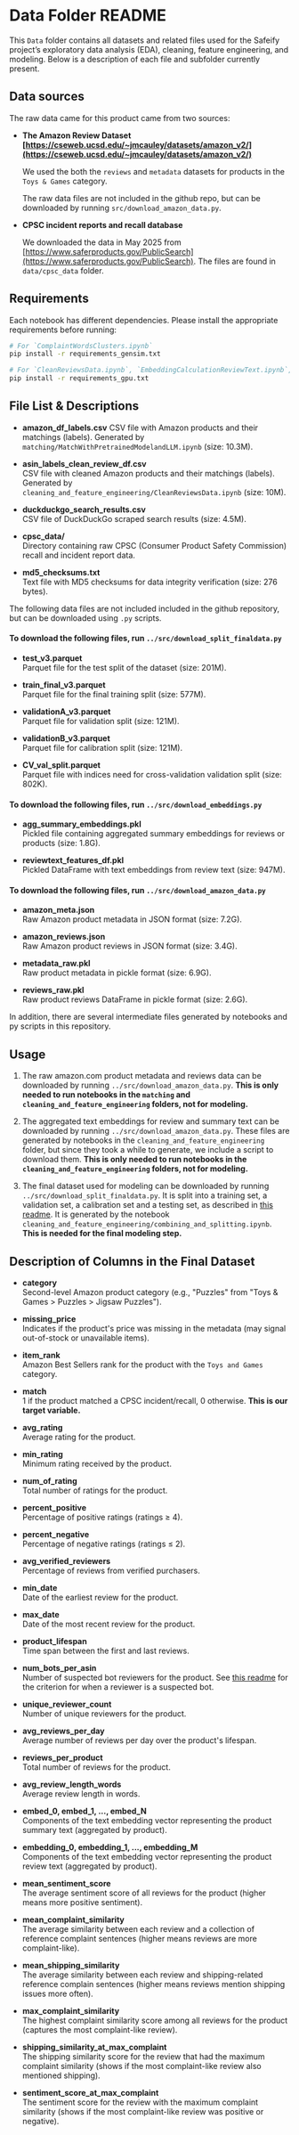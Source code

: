 # Data Folder README

This `Data` folder contains all datasets and related files used for the Safeify project’s exploratory data analysis (EDA), cleaning, feature engineering, and modeling. Below is a description of each file and subfolder currently present.

## Data sources

The raw data came for this product came from two sources:

- **The Amazon Review Dataset [https://cseweb.ucsd.edu/~jmcauley/datasets/amazon_v2/](https://cseweb.ucsd.edu/~jmcauley/datasets/amazon_v2/)**  
    
    We used the both the `reviews` and `metadata` datasets for products in the `Toys & Games` category.
    
    The raw data files are not included in the github repo, but can be downloaded by running `src/download_amazon_data.py`.

- **CPSC incident reports and recall database**
    
    We downloaded the data in May 2025 from [https://www.saferproducts.gov/PublicSearch](https://www.saferproducts.gov/PublicSearch). The files are found in `data/cpsc_data` folder.

## Requirements

Each notebook has different dependencies. Please install the appropriate requirements before running:

```bash
# For `ComplaintWordsClusters.ipynb`
pip install -r requirements_gensim.txt

# For `CleanReviewsData.ipynb`, `EmbeddingCalculationReviewText.ipynb`, `SimilarityScore_ReviewEmbeddingAggregation.ipynb`, `SummaryEmbeddingColumns.ipynb`, `negative-complaint-words.ipynb`
pip install -r requirements_gpu.txt
```

## File List & Descriptions

- **amazon_df_labels.csv**
  CSV file with Amazon products and their matchings (labels). Generated by `matching/MatchWithPretrainedModelandLLM.ipynb` (size: 10.3M).

- **asin_labels_clean_review_df.csv**  
  CSV file with cleaned Amazon products and their matchings (labels). Generated by `cleaning_and_feature_engineering/CleanReviewsData.ipynb` (size: 10M).

- **duckduckgo_search_results.csv**  
  CSV file of DuckDuckGo scraped search results (size: 4.5M).

- **cpsc_data/**  
  Directory containing raw CPSC (Consumer Product Safety Commission) recall and incident report data.

- **md5_checksums.txt**  
  Text file with MD5 checksums for data integrity verification (size: 276 bytes).

The following data files are not included included in the github repository, but can be downloaded using `.py` scripts.

#### To download the following files, run `../src/download_split_finaldata.py`

- **test_v3.parquet**  
  Parquet file for the test split of the dataset (size: 201M).

- **train_final_v3.parquet**  
  Parquet file for the final training split (size: 577M).

- **validationA_v3.parquet**  
  Parquet file for validation split (size: 121M).

- **validationB_v3.parquet**  
  Parquet file for calibration split (size: 121M).

- **CV_val_split.parquet**  
  Parquet file with indices need for cross-validation validation split (size: 802K).

#### To download the following files, run `../src/download_embeddings.py`

- **agg_summary_embeddings.pkl**  
  Pickled file containing aggregated summary embeddings for reviews or products (size: 1.8G).

- **reviewtext_features_df.pkl**  
  Pickled DataFrame with text embeddings from review text (size: 947M).

#### To download the following files, run `../src/download_amazon_data.py`

- **amazon_meta.json**  
  Raw Amazon product metadata in JSON format (size: 7.2G).

- **amazon_reviews.json**  
  Raw Amazon product reviews in JSON format (size: 3.4G).

- **metadata_raw.pkl**  
  Raw product metadata in pickle format (size: 6.9G).

- **reviews_raw.pkl**  
  Raw product reviews DataFrame in pickle format (size: 2.6G).
  
In addition, there are several intermediate files generated by notebooks and py scripts in this repository.

## Usage

1. The raw amazon.com product metadata and reviews data can be downloaded by running `../src/download_amazon_data.py`. **This is only needed to run notebooks in the `matching` and `cleaning_and_feature_engineering` folders, not for modeling.**

2. The aggregated text embeddings for review and summary text can be downloaded by running `../src/download_amazon_data.py`. These files are generated by notebooks in the `cleaning_and_feature_engineering` folder, but since they took a while to generate, we include a script to download them. **This is only needed to run notebooks in the `cleaning_and_feature_engineering` folders, not for modeling.**

3. The final dataset used for modeling can be downloaded by running `../src/download_split_finaldata.py`. It is split into a training set, a validation set, a calibration set and a testing set, as described in [this readme](../cleaning_and_feature_engineering/README.md). It is generated by the notebook `cleaning_and_feature_engineering/combining_and_splitting.ipynb`. **This is needed for the final modeling step.**

## Description of Columns in the Final Dataset

- **category**  
  Second-level Amazon product category (e.g., "Puzzles" from "Toys & Games > Puzzles > Jigsaw Puzzles").

- **missing_price**  
  Indicates if the product's price was missing in the metadata (may signal out-of-stock or unavailable items).

- **item_rank**  
  Amazon Best Sellers rank for the product with the `Toys and Games` category.

- **match**  
  1 if the product matched a CPSC incident/recall, 0 otherwise. **This is our target variable.**

- **avg_rating**  
  Average rating for the product.

- **min_rating**  
  Minimum rating received by the product.

- **num_of_rating**  
  Total number of ratings for the product.

- **percent_positive**  
  Percentage of positive ratings (ratings ≥ 4).

- **percent_negative**  
  Percentage of negative ratings (ratings ≤ 2).

- **avg_verified_reviewers**  
  Percentage of reviews from verified purchasers.

- **min_date**  
  Date of the earliest review for the product.

- **max_date**  
  Date of the most recent review for the product.

- **product_lifespan**  
  Time span between the first and last reviews.

- **num_bots_per_asin**  
  Number of suspected bot reviewers for the product. See [this readme](../cleaning_and_feature_engineering/README.md) for the criterion for when a reviewer is a suspected bot.

- **unique_reviewer_count**  
  Number of unique reviewers for the product.

- **avg_reviews_per_day**  
  Average number of reviews per day over the product's lifespan.

- **reviews_per_product**  
  Total number of reviews for the product.

- **avg_review_length_words**  
  Average review length in words.

- **embed_0, embed_1, ..., embed_N**  
  Components of the text embedding vector representing the product summary text (aggregated by product).

- **embedding_0, embedding_1, ..., embedding_M**  
  Components of the text embedding vector representing the product review text (aggregated by product).

- **mean_sentiment_score**  
  The average sentiment score of all reviews for the product (higher means more positive sentiment).

- **mean_complaint_similarity**  
  The average similarity between each review and a collection of reference complaint sentences (higher means reviews are more complaint-like).

- **mean_shipping_similarity**  
  The average similarity between each review and shipping-related reference complain sentences (higher means reviews mention shipping issues more often).

- **max_complaint_similarity**  
  The highest complaint similarity score among all reviews for the product (captures the most complaint-like review).

- **shipping_similarity_at_max_complaint**  
  The shipping similarity score for the review that had the maximum complaint similarity (shows if the most complaint-like review also mentioned shipping).

- **sentiment_score_at_max_complaint**  
  The sentiment score for the review with the maximum complaint similarity (shows if the most complaint-like review was positive or negative).

